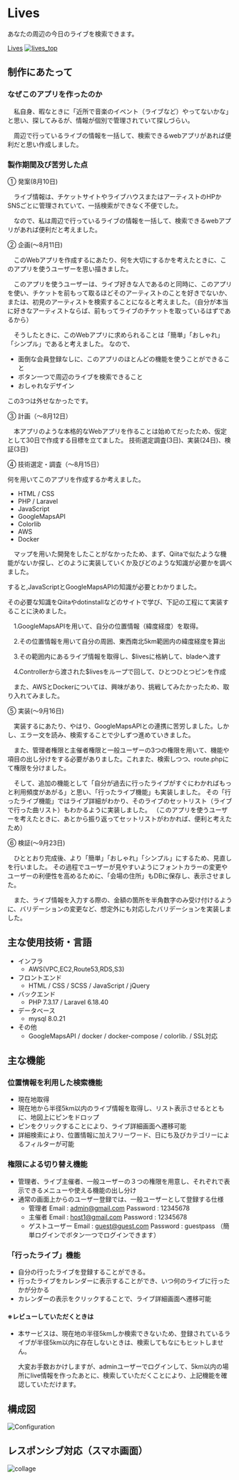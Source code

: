 Lives
====

あなたの周辺の今日のライブを検索できます。

[Lives](https://lives.buzz/)
[![lives_top](https://user-images.githubusercontent.com/61921814/93006567-b80e4b00-f598-11ea-9825-9dea874e3468.png)
](https://lives.buzz/)

## 制作にあたって
### なぜこのアプリを作ったのか
　私自身、暇なときに「近所で音楽のイベント（ライブなど）やってないかな」と思い、探してみるが、情報が個別で管理されていて探しづらい。

　周辺で行っているライブの情報を一括して、検索できるwebアプリがあれば便利だと思い作成しました。

### 製作期間及び苦労した点
① 発案(8月10日)

　ライブ情報は、チケットサイトやライブハウスまたはアーティストのHPかSNSごとに管理されていて、一括検索ができなく不便でした。

　なので、私は周辺で行っているライブの情報を一括して、検索できるwebアプリがあれば便利だと考えました。

② 企画(〜8月11日)

　このWebアプリを作成するにあたり、何を大切にするかを考えたときに、このアプリを使うユーザーを思い描きました。

　このアプリを使うユーザーは、ライブ好きな人であるのと同時に、このアプリを使い、チケットを前もって取るほどそのアーティストのことを好きでないか、または、初見のアーティストを検索することになると考えました。（自分が本当に好きなアーティストならば、前もってライブのチケットを取っているはずであるから）

　そうしたときに、このWebアプリに求められることは「簡単」「おしゃれ」「シンプル」であると考えました。
なので、
 * 面倒な会員登録なしに、このアプリのほとんどの機能を使うことができること
 * ボタン一つで周辺のライブを検索できること
 * おしゃれなデザイン

この3つは外せなかったです。

③ 計画（〜8月12日）

　本アプリのような本格的なWebアプリを作ることは始めてだったため、仮定として30日で作成する目標を立てました。
技術選定調査(3日)、実装(24日)、検証(3日)

④ 技術選定・調査（〜8月15日）

何を用いてこのアプリを作成するか考えました。
 * HTML / CSS
 * PHP / Laravel
 * JavaScript
 * GoogleMapsAPI
 * Colorlib
 * AWS
 * Docker
 
 　マップを用いた開発をしたことがなかったため、まず、Qiitaで似たような機能がないか探し、どのように実装していくか及びどのような知識が必要かを調べました。
 
 すると,JavaScriptとGoogleMapsAPIの知識が必要とわかりました。
 
 その必要な知識をQiitaやdotinstallなどのサイトで学び、下記の工程にて実装することに決めました。
 
 　1.GoogleMapsAPIを用いて、自分の位置情報（緯度経度）を取得。
 
 　2.その位置情報を用いて自分の周囲、東西南北5km範囲内の緯度経度を算出
 
 　3.その範囲内にあるライブ情報を取得し、$livesに格納して、bladeへ渡す
 
 　4.Controllerから渡された$livesをループで回して、ひとつひとつピンを作成
 
 　また、AWSとDockerについては、興味があり、挑戦してみたかったため、取り入れてみました。

⑤ 実装(〜9月16日)

　実装するにあたり、やはり、GoogleMapsAPIとの連携に苦労しました。しかし、エラー文を読み、検索することで少しずつ進めていきました。

　また、管理者権限と主催者権限と一般ユーザーの3つの権限を用いて、機能や項目の出し分けをする必要がありました。これまた、検索しつつ、route.phpにて権限を分けました。

　そして、追加の機能として「自分が過去に行ったライブがすぐにわかればもっと利用頻度があがる」と思い、「行ったライブ機能」も実装しました。
その「行ったライブ機能」ではライブ詳細がわかり、そのライブのセットリスト（ライブで行った曲リスト）もわかるように実装しました。
（このアプリを使うユーザーを考えたときに、あとから振り返ってセットリストがわかれば、便利と考えたため）


⑥ 検証(〜9月23日)

　ひととおり完成後、より「簡単」「おしゃれ」「シンプル」にするため、見直しを行いました。
その過程でユーザーが見やすいようにフォントカラーの変更やユーザーの利便性を高めるために、「会場の住所」もDBに保存し、表示させました。

　また、ライブ情報を入力する際の、金額の箇所を半角数字のみ受け付けるように、バリデーションの変更など、想定外にも対応したバリデーションを実装しました。


## 主な使用技術・言語
* インフラ
    + AWS(VPC,EC2,Route53,RDS,S3)
* フロントエンド
    + HTML / CSS / SCSS / JavaScript / jQuery
* バックエンド
    + PHP 7.3.17 / Laravel 6.18.40
* データベース
    + mysql 8.0.21
* その他
    + GoogleMapsAPI / docker / docker-compose / colorlib. / SSL対応
## 主な機能
### 位置情報を利用した検索機能
* 現在地取得
* 現在地から半径5km以内のライブ情報を取得し、リスト表示させるとともに、地図上にピンをドロップ
* ピンをクリックすることにより、ライブ詳細画面へ遷移可能
* 詳細検索により、位置情報に加えフリーワード、日にち及びカテゴリーによるフィルターが可能
### 権限による切り替え機能
* 管理者、ライブ主催者、一般ユーザーの３つの権限を用意し、それぞれで表示できるメニューや使える機能の出し分け
* 通常の画面上からのユーザー登録では、一般ユーザーとして登録する仕様
    + 管理者 Email : admin@gmail.com Password : 12345678
    + 主催者 Email : host1@gmail.com Password : 12345678
    + ゲストユーザー Email : guest@guest.com Password : guestpass （簡単ログインでボタン一つでログインできます）
### 「行ったライブ」機能
* 自分の行ったライブを登録することができる。
* 行ったライブをカレンダーに表示することができ、いつ何のライブに行ったかが分かる
* カレンダーの表示をクリックすることで、ライブ詳細画面へ遷移可能

#### ※レビューしていただくときは
* 本サービスは、現在地の半径5kmしか検索できないため、登録されているライブが半径5km以内に存在しないときは、検索してもなにもヒットしません。
  
  大変お手数おかけしますが、adminユーザーでログインして、5km以内の場所にlive情報を作ったあとに、検索していただくことにより、上記機能を確認していただけます。
    
## 構成図

![Configuration ](https://user-images.githubusercontent.com/61921814/93011683-38ea3880-f5d3-11ea-8f69-3ff2d27cb15b.png)

## レスポンシブ対応（スマホ画面）
![collage](https://user-images.githubusercontent.com/61921814/94375156-9abaae80-014c-11eb-8e23-3595757c24a0.png)

